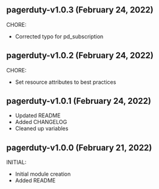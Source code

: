 ## pagerduty-v1.0.3 (February 24, 2022)

CHORE:
* Corrected typo for pd_subscription

## pagerduty-v1.0.2 (February 24, 2022)

CHORE:
* Set resource attributes to best practices

## pagerduty-v1.0.1 (February 24, 2022)

* Updated README
* Added CHANGELOG
* Cleaned up variables

## pagerduty-v1.0.0 (February 21, 2022)

INITIAL:

* Initial module creation
* Added README